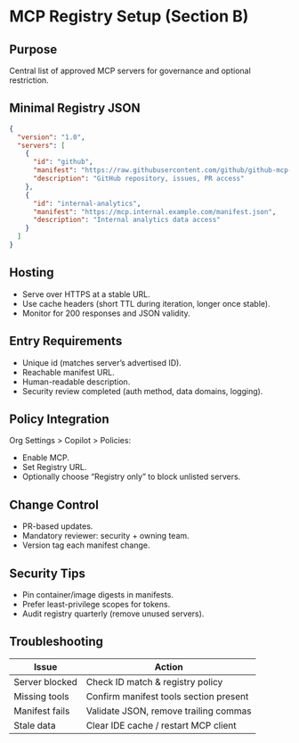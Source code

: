 # MCP Registry Setup (Section B)

## Purpose
Central list of approved MCP servers for governance and optional restriction.

## Minimal Registry JSON
```json
{
  "version": "1.0",
  "servers": [
    {
      "id": "github",
      "manifest": "https://raw.githubusercontent.com/github/github-mcp-server/main/manifest.json",
      "description": "GitHub repository, issues, PR access"
    },
    {
      "id": "internal-analytics",
      "manifest": "https://mcp.internal.example.com/manifest.json",
      "description": "Internal analytics data access"
    }
  ]
}
```

## Hosting
- Serve over HTTPS at a stable URL.
- Use cache headers (short TTL during iteration, longer once stable).
- Monitor for 200 responses and JSON validity.

## Entry Requirements
- Unique id (matches server’s advertised ID).
- Reachable manifest URL.
- Human-readable description.
- Security review completed (auth method, data domains, logging).

## Policy Integration
Org Settings > Copilot > Policies:
- Enable MCP.
- Set Registry URL.
- Optionally choose “Registry only” to block unlisted servers.

## Change Control
- PR-based updates.
- Mandatory reviewer: security + owning team.
- Version tag each manifest change.

## Security Tips
- Pin container/image digests in manifests.
- Prefer least-privilege scopes for tokens.
- Audit registry quarterly (remove unused servers).

## Troubleshooting
| Issue | Action |
|-------|--------|
| Server blocked | Check ID match & registry policy |
| Missing tools | Confirm manifest tools section present |
| Manifest fails | Validate JSON, remove trailing commas |
| Stale data | Clear IDE cache / restart MCP client |
